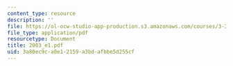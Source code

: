 ```yaml
---
content_type: resource
description: ''
file: https://ol-ocw-studio-app-production.s3.amazonaws.com/courses/3-20-materials-at-equilibrium-sma-5111-fall-2003/3a80ec9ca8e12159a3bdafbbe5d255cf_2003_e1.pdf
file_type: application/pdf
resourcetype: Document
title: 2003_e1.pdf
uid: 3a80ec9c-a8e1-2159-a3bd-afbbe5d255cf
---
```

